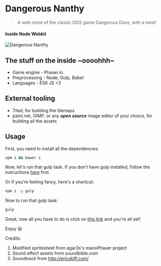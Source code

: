 # Dangerous Nanthy
>A web clone of the classic DOS game Dangerous Dave, with a twist!
#### Inside Node Webkit
![Dangerous Nanthy](https://cloud.githubusercontent.com/assets/5303018/20740382/8e0d6d4a-b690-11e6-8951-d943acf4aafa.png)

## The stuff on the inside ~oooohhh~
* Game engine - Phaser.io
* Preprocessing - Node, Gulp, Babel
* Languages - ES6 JS <3

## External tooling
* Tiled, for building the tilemaps
* paint.net, GIMP, or any ***open source*** image editor of your choice, for building all the assets

## Usage

First, you need to install all the dependencies:

```sh
npm i && bower i
```


Now, let's run that gulp task. If you don't have gulp installed, follow the instructions [here](https://github.com/gulpjs/gulp/blob/master/docs/getting-started.md) first.

Or if you're feeling fancy, here's a shortcut:

```sh
npm i -g gulp
```

Now to run that gulp task:

```sh
gulp
```

Great, now all you have to do is click on [this link](http://localhost:5000/package) and you're all set!

Enjoy :smiley:

Credits:

1. Modified spritesheet from agar3s's marioPhaser project
2. Sound effect assets from soundbible.com
3. Soundtrack from http://ericskiff.com/
